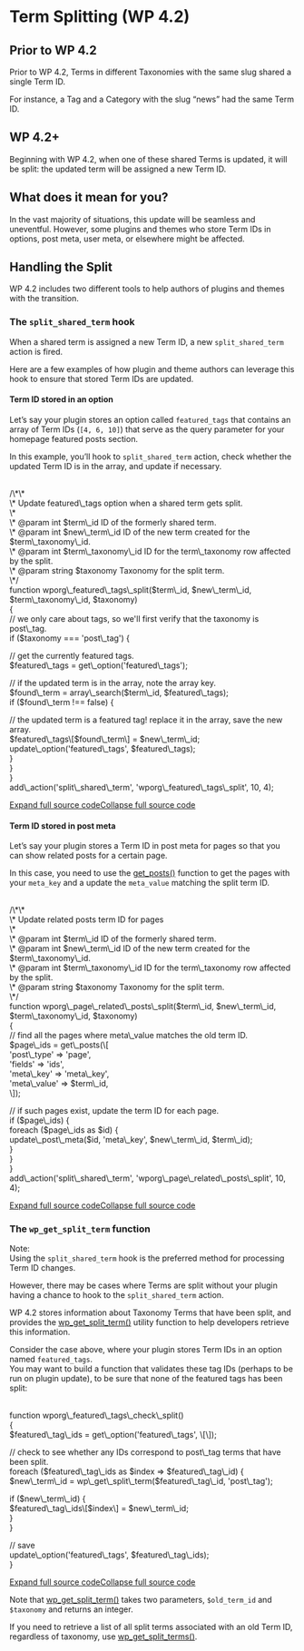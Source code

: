 # Term Splitting (WP 4.2)

## Prior to WP 4.2

Prior to WP 4.2, Terms in different Taxonomies with the same slug shared a single Term ID.

For instance, a Tag and a Category with the slug “news” had the same Term ID.

## WP 4.2+

Beginning with WP 4.2, when one of these shared Terms is updated, it will be split: the updated term will be assigned a new Term ID.

## What does it mean for you?

In the vast majority of situations, this update will be seamless and uneventful. However, some plugins and themes who store Term IDs in options, post meta, user meta, or elsewhere might be affected.

## Handling the Split

WP 4.2 includes two different tools to help authors of plugins and themes with the transition.

### The `split_shared_term` hook

When a shared term is assigned a new Term ID, a new `split_shared_term` action is fired.

Here are a few examples of how plugin and theme authors can leverage this hook to ensure that stored Term IDs are updated.

#### Term ID stored in an option

Let’s say your plugin stores an option called `featured_tags` that contains an array of Term IDs (`[4, 6, 10]`) that serve as the query parameter for your homepage featured posts section.

In this example, you’ll hook to `split_shared_term` action, check whether the updated Term ID is in the array, and update if necessary.

<br />
/\*\*<br />
\* Update featured\_tags option when a shared term gets split.<br />
\*<br />
\* @param int $term\_id ID of the formerly shared term.<br />
\* @param int $new\_term\_id ID of the new term created for the $term\_taxonomy\_id.<br />
\* @param int $term\_taxonomy\_id ID for the term\_taxonomy row affected by the split.<br />
\* @param string $taxonomy Taxonomy for the split term.<br />
\*/<br />
function wporg\_featured\_tags\_split($term\_id, $new\_term\_id, $term\_taxonomy\_id, $taxonomy)<br />
{<br />
// we only care about tags, so we'll first verify that the taxonomy is post\_tag.<br />
if ($taxonomy === 'post\_tag') {</p>
<p>// get the currently featured tags.<br />
$featured\_tags = get\_option('featured\_tags');</p>
<p>// if the updated term is in the array, note the array key.<br />
$found\_term = array\_search($term\_id, $featured\_tags);<br />
if ($found\_term !== false) {</p>
<p>// the updated term is a featured tag! replace it in the array, save the new array.<br />
$featured\_tags\[$found\_term\] = $new\_term\_id;<br />
update\_option('featured\_tags', $featured\_tags);<br />
}<br />
}<br />
}<br />
add\_action('split\_shared\_term', 'wporg\_featured\_tags\_split', 10, 4);<br />

[Expand full source code](#)[Collapse full source code](#)

#### Term ID stored in post meta

Let’s say your plugin stores a Term ID in post meta for pages so that you can show related posts for a certain page.

In this case, you need to use the [get\_posts()](https://developer.wordpress.org/reference/functions/get_posts/) function to get the pages with your `meta_key` and a update the `meta_value` matching the split term ID.

<br />
/\*\*<br />
\* Update related posts term ID for pages<br />
\*<br />
\* @param int $term\_id ID of the formerly shared term.<br />
\* @param int $new\_term\_id ID of the new term created for the $term\_taxonomy\_id.<br />
\* @param int $term\_taxonomy\_id ID for the term\_taxonomy row affected by the split.<br />
\* @param string $taxonomy Taxonomy for the split term.<br />
\*/<br />
function wporg\_page\_related\_posts\_split($term\_id, $new\_term\_id, $term\_taxonomy\_id, $taxonomy)<br />
{<br />
// find all the pages where meta\_value matches the old term ID.<br />
$page\_ids = get\_posts(\[<br />
'post\_type'  => 'page',<br />
'fields'     => 'ids',<br />
'meta\_key'   => 'meta\_key',<br />
'meta\_value' => $term\_id,<br />
\]);</p>
<p>// if such pages exist, update the term ID for each page.<br />
if ($page\_ids) {<br />
foreach ($page\_ids as $id) {<br />
update\_post\_meta($id, 'meta\_key', $new\_term\_id, $term\_id);<br />
}<br />
}<br />
}<br />
add\_action('split\_shared\_term', 'wporg\_page\_related\_posts\_split', 10, 4);<br />

[Expand full source code](#)[Collapse full source code](#)

### The `wp_get_split_term` function

Note:  
Using the `split_shared_term` hook is the preferred method for processing Term ID changes.

However, there may be cases where Terms are split without your plugin having a chance to hook to the `split_shared_term` action.

WP 4.2 stores information about Taxonomy Terms that have been split, and provides the [wp\_get\_split\_term()](https://developer.wordpress.org/reference/functions/wp_get_split_term/) utility function to help developers retrieve this information.

Consider the case above, where your plugin stores Term IDs in an option named `featured_tags`.  
You may want to build a function that validates these tag IDs (perhaps to be run on plugin update), to be sure that none of the featured tags has been split:

<br />
function wporg\_featured\_tags\_check\_split()<br />
{<br />
$featured\_tag\_ids = get\_option('featured\_tags', \[\]);</p>
<p>// check to see whether any IDs correspond to post\_tag terms that have been split.<br />
foreach ($featured\_tag\_ids as $index => $featured\_tag\_id) {<br />
$new\_term\_id = wp\_get\_split\_term($featured\_tag\_id, 'post\_tag');</p>
<p>if ($new\_term\_id) {<br />
$featured\_tag\_ids\[$index\] = $new\_term\_id;<br />
}<br />
}</p>
<p>// save<br />
update\_option('featured\_tags', $featured\_tag\_ids);<br />
}<br />

[Expand full source code](#)[Collapse full source code](#)

Note that [wp\_get\_split\_term()](https://developer.wordpress.org/reference/functions/wp_get_split_term/) takes two parameters, `$old_term_id` and `$taxonomy` and returns an integer.

If you need to retrieve a list of all split terms associated with an old Term ID, regardless of taxonomy, use [wp\_get\_split\_terms()](https://developer.wordpress.org/reference/functions/wp_get_split_terms/).